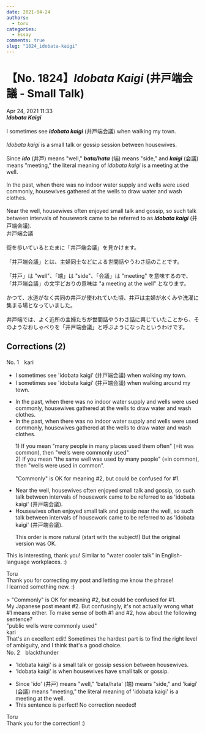 ```yaml
---
date: 2021-04-24
authors:
  - toru
categories:
  - Essay
comments: true
slug: "1824_idobata-kaigi"
---
```


# 【No. 1824】<strong><em>Idobata Kaigi</strong></em> (井戸端会議 - Small Talk)
<div class="date">Apr 24, 2021 11:33</div>
<div id="post"><div id="body_show_ori">
<strong><em>Idobata Kaigi</strong></em><br/><br/>I sometimes see <strong><em>idobata kaigi</em></strong> (井戸端会議) when walking my town.<br/><br/><em>Idobata kaigi</em> is a small talk or gossip session between housewives.<br/><br/>Since <strong><em>ido</em></strong> (井戸) means "well," <strong><em>bata/hata</em></strong> (端) means "side," and <strong><em>kaigi</em></strong> (会議) means "meeting," the literal meaning of <em>idobata kaigi</em> is a meeting at the well.<br/><br/>In the past, when there was no indoor water supply and wells were used commonly, housewives gathered at the wells to draw water and wash clothes.<br/><br/>Near the well, housewives often enjoyed small talk and gossip, so such talk between intervals of housework came to be referred to as <strong><em>idobata kaigi</em></strong> (井戸端会議).
</div></div>

<!-- more -->

<div id="post_ja"><div id="body_show_mo">
井戸端会議<br/><br/>街を歩いているとたまに「井戸端会議」を見かけます。<br/><br/>「井戸端会議」とは、主婦同士などによる世間話やうわさ話のことです。<br/><br/>「井戸」は "well"、「端」は "side"、「会議」は "meeting" を意味するので、「井戸端会議」の文字どおりの意味は "a meeting at the well" となります。<br/><br/>かつて、水道がなく共同の井戸が使われていた頃、井戸は主婦が水くみや洗濯に集まる場となっていました。<br/><br/>井戸端では、よく近所の主婦たちが世間話やうわさ話に興じていたことから、そのようなおしゃべりを「井戸端会議」と呼ぶようになったというわけです。
</div></div>

## Corrections (2)
<div id="block"><div class="first_name"> No. 1　<span class="just_name">kari</span></div><div id="block2">
<ul class="correction_field">
<li class="incorrect">I sometimes see 'idobata kaigi' (井戸端会議) when walking my town.</li>
<li class="corrected correct">
I sometimes see 'idobata kaigi' (井戸端会議) when walking <span class="f_red">around</span> my town.
</li>
</ul>
<ul class="correction_field">
<li class="incorrect">In the past, when there was no indoor water supply and wells were used commonly, housewives gathered at the wells to draw water and wash clothes.</li>
<li class="corrected correct">
In the past, when there was no indoor water supply and wells were used <span class="f_blue">commonly</span>, housewives gathered at the wells to draw water and wash clothes.
<p class="correction_comment">1) If you mean "many people in many places used them often" (=it was common), then "wells were commonly used"<br/>2) If you mean "the same well was used by many people" (=in common), then "wells were used in common".<br/><br/>"Commonly" is OK for meaning #2, but could be confused for #1.</p>
</li>
</ul>
<ul class="correction_field">
<li class="incorrect">Near the well, housewives often enjoyed small talk and gossip, so such talk between intervals of housework came to be referred to as 'idobata kaigi' (井戸端会議).</li>
<li class="corrected correct">
<span class="f_red">H</span>ousewives often enjoyed small talk and gossip <span class="f_red">near the well</span>, so such talk between intervals of housework came to be referred to as 'idobata kaigi' (井戸端会議).
<p class="correction_comment">This order is more natural (start with the subject!) But the original version was OK.</p>
</li>
</ul>
<p class="comment_small">
 This is interesting, thank you! Similar to "water cooler talk" in English-language workplaces. :)
</p>

</div><div class="name"><span class="just_name">Toru</span><br>
Thank you for correcting my post and letting me know the phrase!<br/>I learned something new. :)<br/><br/>&gt; "Commonly" is OK for meaning #2, but could be confused for #1.<br/>My Japanese post meant #2. But confusingly, it's not actually wrong what #1 means either. To make sense of both #1 and #2, how about the following sentence?<br/>"public wells were commonly used"
</div>
<div class="name"><span class="just_name">kari</span><br>
That's an excellent edit! Sometimes the hardest part is to find the right level of ambiguity, and I think that's a good choice.
</div>
</div>
<div id="block"><div class="first_name"> No. 2　<span class="just_name">blackthunder</span></div><div id="block2">
<ul class="correction_field">
<li class="incorrect">'Idobata kaigi' is a small talk or gossip session between housewives.</li>
<li class="corrected correct">
'Idobata kaigi' is <span class="f_red">when housewives have </span>small talk or gossip.
</li>
</ul>
<ul class="correction_field">
<li class="incorrect">Since 'ido' (井戸) means "well," 'bata/hata' (端) means "side," and 'kaigi' (会議) means "meeting," the literal meaning of 'idobata kaigi' is a meeting at the well.</li>
<li class="corrected perfect">This sentence is perfect! No correction needed!</li>
</ul>
</div><div class="name"><span class="just_name">Toru</span><br>
Thank you for the correction! :)
</div>
</div>
